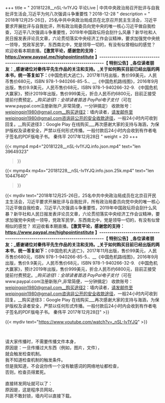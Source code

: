 +++
title = " 20181228__nSL-Iv1YJQ 平论Live | 中共中央政治局召开批评与自我批评生活会,习近平为何八次强调斗争重要性？2018-12-28 "
description = " 2018年12月25-26日，25名中共中央政治局成员在北京召开民主生活会，习近平要求开展批评与自我批评，所有政治局委员向党中央的唯一核心习近平做自我检查，习近平八次强调斗争重要性，2019年中国政坛将会刮什么风暴？新华社和人民日报发表评论员文章，六论贯彻落实中央经济工作会议精神，要求加强党中央统一领导，党政军民学，东西南北中，党是领导一切的，有没有似曾相似的感觉？ 欢迎收看本期直播。__【激赏平论，感谢您的支持：https://www.paypal.me/highpointinstitute 】_-------------------------------------------------------------------------------_【 特别公告】_各位读者朋友：_感谢诸位对秦伟平先生作品的关注和支持。_关于如何购买目前已经出版的两本书，统一答复如下：__《中国危机大逃亡》，2017年11月出版，售价99美元，人民币售价680元，ISBN 978-1-940266-85-5.、__《中国危机路线图》，2016年9月出版，售价9.9美元，人民币售价68元，ISBN 978-1-940266-32-9.     《中国危机大赢家》，预计2019年出版，售价999美元，折合人民币约6800元，目前正接受提前付费预定。__购买途径1：全球读者首选 PayPal电子支付_（可在www.paypal.com注册新账户,非常简便，一分钟搞定）     收款账号：weipingqin1980@gmail.com__购买途径2：墙内读者，请发邮件至weipingqin1980@gmail.com咨询非公开的安全收款途径，一般24小时内可收到回复。__购买途径3：Google Play 在线购买___再次感谢大家的支持与海涵，为保护版权及读者安全，严禁以任何形式传播。一般付款后24小时内会收到有作者电子签名的PDF版电子书。     秦伟平     2017年12月28日 "
weight = 20
+++

{{< mymp4 mp4="20181228__nSL-Iv1YJQ.info.json.mp4" 
text="len 39649323"
>}}

{{< mymp4x  mp4x="20181228__nSL-Iv1YJQ.info.json.25k.mp4"
text="len 10447640"
>}}


{{< mydiv text="2018年12月25-26日，25名中共中央政治局成员在北京召开民主生活会，习近平要求开展批评与自我批评，所有政治局委员向党中央的唯一核心习近平做自我检查，习近平八次强调斗争重要性，2019年中国政坛将会刮什么风暴？新华社和人民日报发表评论员文章，六论贯彻落实中央经济工作会议精神，要求加强党中央统一领导，党政军民学，东西南北中，党是领导一切的，有没有似曾相似的感觉？ 欢迎收看本期直播。__【激赏平论，感谢您的支持：https://www.paypal.me/highpointinstitute 】_-------------------------------------------------------------------------------_【 特别公告】_各位读者朋友：_感谢诸位对秦伟平先生作品的关注和支持。_关于如何购买目前已经出版的两本书，统一答复如下：__《中国危机大逃亡》，2017年11月出版，售价99美元，人民币售价680元，ISBN 978-1-940266-85-5.、__《中国危机路线图》，2016年9月出版，售价9.9美元，人民币售价68元，ISBN 978-1-940266-32-9.     《中国危机大赢家》，预计2019年出版，售价999美元，折合人民币约6800元，目前正接受提前付费预定。__购买途径1：全球读者首选 PayPal电子支付_（可在www.paypal.com注册新账户,非常简便，一分钟搞定）     收款账号：weipingqin1980@gmail.com__购买途径2：墙内读者，请发邮件至weipingqin1980@gmail.com咨询非公开的安全收款途径，一般24小时内可收到回复。__购买途径3：Google Play 在线购买___再次感谢大家的支持与海涵，为保护版权及读者安全，严禁以任何形式传播。一般付款后24小时内会收到有作者电子签名的PDF版电子书。     秦伟平     2017年12月28日" >}}
<br>

{{< mydiv text="https://www.youtube.com/watch?v=_nSL-Iv1YJQ" >}}


<br>

请大家传播时，不需要传播文件本身，<br>
原因是：一旦传播过大东西（例如，图片，文件），<br>
就会触发检查机制。<br>
我不知道检查机制的触发条件。<br>
但是我知道，不会说你传一个没有敏感词的网络地址都检查，<br>
否则，检查员得累死。<br><br>
直接转发网址就可以了：<br>
原因是，这是程序员网站，<br>
共匪不敢封锁，墙内可以直接下载。


